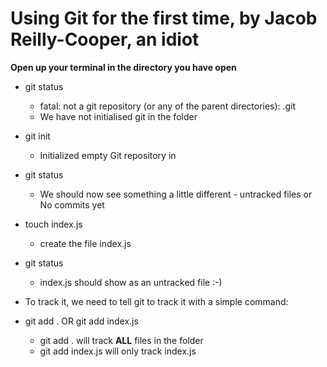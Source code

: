 # Using Git for the first time, by Jacob Reilly-Cooper, an idiot

**Open up your terminal in the directory you have open**

* git status
    * fatal: not a git repository (or any of the parent directories): .git
    * We have not initialised git in the folder

* git init
    * Initialized empty Git repository in

* git status
    * We should now see something a little different - untracked files or No commits yet

* touch index.js
    * create the file index.js

* git status
    * index.js should show as an untracked file :-)

* To track it, we need to tell git to track it with a simple command:

* git add . OR git add index.js
    * git add . will track **ALL** files in the folder
    * git add index.js will only track index.js

